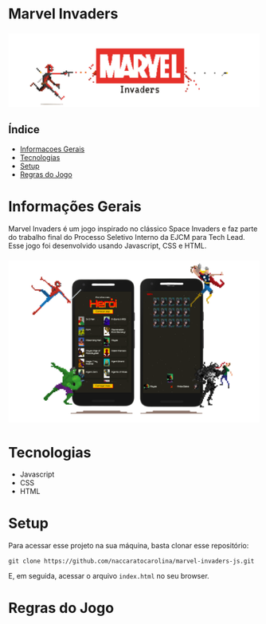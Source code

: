 # Marvel Invaders
<h3 align="center">
    <img alt="logo do aplicativo" width="1200px" src="./assets/banner_1.png">
    <br>
</h3>

## Índice

* [Informacoes Gerais](#informacoes-gerais)
* [Tecnologias](#tecnologias)
* [Setup](#setup)
* [Regras do Jogo](#regras-do-jogo)

# Informações Gerais
Marvel Invaders é um jogo inspirado no clássico Space Invaders e faz parte do trabalho final do Processo Seletivo Interno da EJCM para Tech Lead. Esse jogo foi desenvolvido usando Javascript, CSS e HTML.

<h3 align="center">
    <img alt="logo do aplicativo" width="1200px" src="./assets/banner_2.png">
    <br>
</h3>

# Tecnologias
* Javascript
* CSS
* HTML

# Setup
Para acessar esse projeto na sua máquina, basta clonar esse repositório:<br />
```
git clone https://github.com/naccaratocarolina/marvel-invaders-js.git
```
E, em seguida, acessar o arquivo ```index.html``` no seu browser.

# Regras do Jogo
